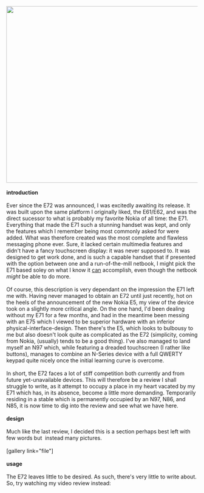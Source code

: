 

<strong><a href="http://meinfruhstuck.files.wordpress.com/2010/05/dsc_0022.jpg"><img class="alignnone size-full wp-image-325" title="DSC_0022" src="http://meinfruhstuck.files.wordpress.com/2010/05/dsc_0022.jpg" alt="" width="700" height="465" /></a></strong><br/><br/><strong>introduction</strong><br/><br/>Ever since the E72 was announced, I was excitedly awaiting its release. It was built upon the same platform I originally liked, the E61/E62, and was the direct sucessor to what is probably my favorite Nokia of all time: the E71. Everything that made the E71 such a stunning handset was kept, and only the features which I remember being most commonly asked for were added. What was therefore created was the most complete and flawless messaging phone ever. Sure, it lacked certain multimedia features and didn't have a fancy touchscreen display: it was never supposed to. It was designed to get work done, and is such a capable handset that if presented with the option between one and a run-of-the-mill netbook, I might pick the E71 based soley on what I know it <span style="text-decoration:underline;">can</span> accomplish, even though the netbook <em>might</em> be able to do more.<a name='more'></a><br/><br/>Of course, this description is very dependant on the impression the E71 left me with. Having never managed to obtain an E72 until just recently, hot on the heels of the announcement of the new Nokia E5, my view of the device took on a slightly more critical angle. On the one hand, I'd been dealing without my E71 for a few months, and had in the meantime been messing with an E75 which I viewed to be superior hardware with an inferior physical-interface-design. Then there's the E5, which looks to bulbousy to me but also doesn't look quite as complicated as the E72 (simplicity, coming from Nokia, (usually) tends to be a good thing). I've also managed to land myself an N97 which, while featuring a dreaded touchscreen (I rather like buttons), manages to combine an N-Series device with a full QWERTY keypad quite nicely once the initial learning curve is overcome.<br/><br/>In short, the E72 faces a lot of stiff competition both currently and from future yet-unavailable devices. This will therefore be a review I shall struggle to write, as it attempt to occupy a place in my heart vacated by my E71 which has, in its absence, become a little more demanding. Temporarily residing in a stable which is permanently occupied by an N97, N86, and N85, it is now time to dig into the review and see what we have here.<!--more--><br/><br/><strong>design</strong><br/><br/>Much like the last review, I decided this is a section perhaps best left with few words but  instead many pictures.<br/><br/>[gallery link="file"]<br/><br/><strong>usage</strong><br/><br/>The E72 leaves little to be desired. As such, there's very little to write about. So, try watching my video review instead:<br/><object height="350" width="425"><br/>      <param name="movie" value="http://www.youtube.com/v/3ItdyjGnoQM&amp;hl=en_US&amp;fs=1&amp;rel=0&amp;color1=0x3a3a3a&amp;color2=0x999999"><br/>      <param name="wmode" value="transparent"><br/>      <embed src="http://www.youtube.com/v/3ItdyjGnoQM&amp;hl=en_US&amp;fs=1&amp;rel=0&amp;color1=0x3a3a3a&amp;color2=0x999999;rel=0" type="application/x-shockwave-flash" wmode="transparent" height="350" width="425"><br/>      </object>